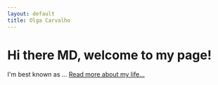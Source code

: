 ```yaml
---
layout: default
title: Olga Carvalho 
---
```

# Hi there MD, welcome to my page!

I'm best known as ... <a href="/about">Read more about my life...</a>

